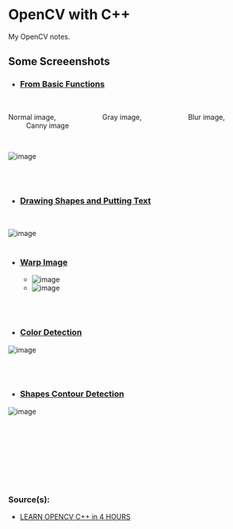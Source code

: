 # OpenCV with C++
My OpenCV notes. 

## Some Screeenshots
* ### [From Basic Functions](https://github.com/kaanakgundogdu/learning-opencv/tree/main/03-Basic-Functions/basicfunctions)

<br>

Normal image, &emsp; &emsp; &emsp; &emsp; &emsp; Gray image,  &emsp; &emsp; &emsp; &emsp; &emsp;  Blur image, &emsp; &emsp; &emsp; &emsp; &emsp; Canny image

<br>

![image](https://user-images.githubusercontent.com/62032779/221592669-90563c11-936c-40ae-9140-5d5b5b5cfeb3.png)

<br> <br> 

* ### [Drawing Shapes and Putting Text](https://github.com/kaanakgundogdu/learning-opencv/tree/main/05-Drawing-Shapes-and-Text/drawingshapesandtext)
<br>

![image](https://user-images.githubusercontent.com/62032779/221895928-d2739a1d-c399-47fb-9f7a-acded7cd1480.png)
<br> <br> 

* ### [Warp Image](https://github.com/kaanakgundogdu/learning-opencv/tree/main/06-Warp-Images/warpimages)
  - ![image](https://user-images.githubusercontent.com/62032779/221914249-dca2a191-419d-4f14-9453-679d067923f2.png)
  - ![image](https://user-images.githubusercontent.com/62032779/221914065-c0c80448-7a46-4193-b997-1374ca6a43bf.png)

<br> <br> 

* ### [Color Detection](https://github.com/kaanakgundogdu/learning-opencv/tree/main/07-Color-Detection/colordetection)
![image](https://user-images.githubusercontent.com/62032779/223713604-c0483a53-50fd-4c4d-aa56-f6fe7d1ff05a.png)

<br> <br> 

* ### [Shapes Contour Detection](https://github.com/kaanakgundogdu/learning-opencv/tree/main/08-Shapes-Contour-Detection/shapescontourdetection)
![image](https://user-images.githubusercontent.com/62032779/223732797-11372c6d-76e5-46da-ba5a-6ba6d56ce785.png)
<br> <br> <br> <br> <br> <br> <br> <br> <br> 


### Source(s):
- [LEARN OPENCV C++ in 4 HOURS](https://www.youtube.com/watch?v=2FYm3GOonhk)
